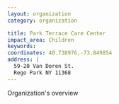 ```yaml
---
layout: organization
category: organization

title: Park Terrace Care Center
impact_area: Children
keywords: 
coordinates: 40.738976,-73.849854
address: |
  59-20 Van Doren St.
  Rego Park NY 11368
---
```

Organization's overview
